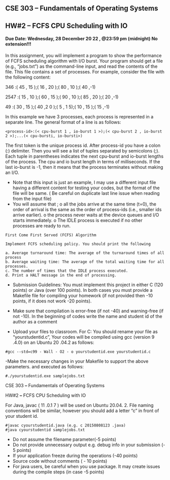 ## CSE 303 **–** Fundamentals of Operating Systems

## HW#2 **–** FCFS CPU Scheduling with IO


#### Due Date: Wednesday, 28 December 20 22 , @23:59 pm (midnight) No extension!!!
In this assignment, you will implement a program to show the performance of FCFS scheduling
algorithm with I/O burst. Your program should get a file (e.g., “jobs.txt”) as the command-line input,
and read the contents of the file. This file contains a set of processes. For example, consider the file
with the following content:

 346 :( 45 , 15 );( 16 , 20 );( 80 , 10 );( 40 ,-1)

 2547 :( 15 , 10 );( 60 , 15 );( 90 , 10 );( 85 , 20 );( 20 ,-1)

 49 :( 30 , 15 );( 40 ,2 0 );( 5 , 1 5);( 10 , 15 );( 15 ,-1)


In this example we have 3 processes, each process is represented in a separate line. The general format
of a line is as follows:

```
<process-id>:(< cpu-burst 1 , io-burst 1 >);(< cpu-burst 2 , io-burst 2 >);...(< cpu-bursti, io-bursti>)
```

The first token is the unique process id. After process-id you have a colon (:) delimiter. Then you will
see a list of tuples separated by semicolons (;). Each tuple in parentheses indicates the next cpu-burst and
io-burst lengths of the process. The cpu and io burst length in terms of milliseconds. If the last io-burst
is -1, then it means that the process terminates without making an I/O.

- Note that this input is just an example, I may use a different input file having a different content
    for testing your codes, but the format of the file will be same. ( Be careful on duplicate last line
    issue when reading from the input file)
- You will assume that ;
    o all the jobs arrive at the same time (t=0), the order of arrival is the same as the order of
       process-ids (i.e., smaller ids arrive earlier).
    o the process never waits at the device queues and I/O starts immediately.
    o The IDLE process is executed if no other processes are ready to run.

```
First Come First Served (FCFS) Algorithm
```
```
Implement FCFS scheduling policy. You should print the following
```
```
a. Average turnaround time: The average of the turnaround times of all process
b. Average waiting time: The average of the total waiting time for all processes.
c. The number of times that the IDLE process executed.
d. Print a HALT message in the end of processing.
```

- Submission Guidelines: You must implement this project in either C (120 points) or Java (over 100
points). In both cases you must provide a Makefile file for compiling your homework (if not provided
then -10 points, if it does not work -20 points).


- Make sure that compilation is error-free (if not -40) and warning-free (if not -10).
In the beginning of codes write the name and student id of the author as a comment


- Upload your files to classroom. For C: You should rename your file as “yourstudentid.c”, Your codes
will be compiled using gcc (version 9 .4.0) on an Ubuntu 20 .04.2 as follows:

```
#gcc --std=c99 - Wall - O2 - o yourstudentid.exe yourstudentid.c
```

-Make the necessary changes in your Makefile to support the above parameters.
and executed as follows:

```
#./yourstudentid.exe samplejobs.txt
```

CSE 303 **–** Fundamentals of Operating Systems

HW#2 **–** FCFS CPU Scheduling with IO

For Java, javac ( 11 .0.1 7 ) will be used on Ubuntu 20.04. 2. File naming conventions will be similar, however you
should add a letter “c” in front of your student id.

```
#javac cyourstudentid.java (e.g. c 20150808123 .java)
#java cyourstudentid samplejobs.txt
```
- Do not assume the filename parameter(-5 points)
- Do not provide unnecessary output e.g. debug info in your submission (- 5
    points)
- If your application freeze during the operations (-40 points)
- Source code without comments ( - 10 points)
- For java users, be careful when you use package. It may create issues during
    the compile steps (in case -5 points)



